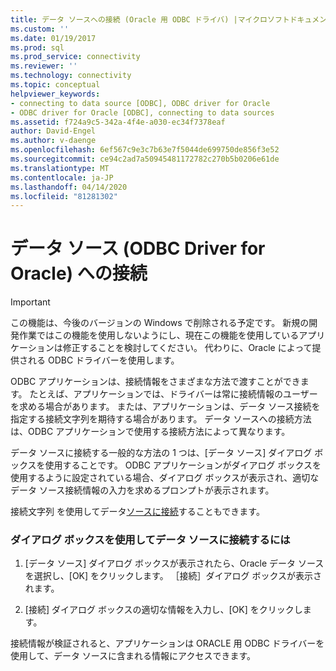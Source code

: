 ```yaml
---
title: データ ソースへの接続 (Oracle 用 ODBC ドライバ) |マイクロソフトドキュメント
ms.custom: ''
ms.date: 01/19/2017
ms.prod: sql
ms.prod_service: connectivity
ms.reviewer: ''
ms.technology: connectivity
ms.topic: conceptual
helpviewer_keywords:
- connecting to data source [ODBC], ODBC driver for Oracle
- ODBC driver for Oracle [ODBC], connecting to data sources
ms.assetid: f724a9c5-342a-4f4e-a030-ec34f7378eaf
author: David-Engel
ms.author: v-daenge
ms.openlocfilehash: 6ef567c9e3c7b63e7f5044de699750de856f3e52
ms.sourcegitcommit: ce94c2ad7a50945481172782c270b5b0206e61de
ms.translationtype: MT
ms.contentlocale: ja-JP
ms.lasthandoff: 04/14/2020
ms.locfileid: "81281302"
---
```

# <a name="connecting-to-a-data-source-odbc-driver-for-oracle"></a>データ ソース (ODBC Driver for Oracle) への接続
> [!IMPORTANT]  
>  この機能は、今後のバージョンの Windows で削除される予定です。 新規の開発作業ではこの機能を使用しないようにし、現在この機能を使用しているアプリケーションは修正することを検討してください。 代わりに、Oracle によって提供される ODBC ドライバーを使用します。  
  
 ODBC アプリケーションは、接続情報をさまざまな方法で渡すことができます。 たとえば、アプリケーションでは、ドライバーは常に接続情報のユーザーを求める場合があります。 または、アプリケーションは、データ ソース接続を指定する接続文字列を期待する場合があります。 データ ソースへの接続方法は、ODBC アプリケーションで使用する接続方法によって異なります。  
  
 データ ソースに接続する一般的な方法の 1 つは、[データ ソース] ダイアログ ボックスを使用することです。 ODBC アプリケーションがダイアログ ボックスを使用するように設定されている場合、ダイアログ ボックスが表示され、適切なデータ ソース接続情報の入力を求めるプロンプトが表示されます。  
  
 接続文字列 を使用してデータ[ソースに接続](../../odbc/microsoft/connection-string-format-and-attributes.md)することもできます。  
  
### <a name="to-connect-to-a-data-source-using-a-dialog-box"></a>ダイアログ ボックスを使用してデータ ソースに接続するには  
  
1.  [データ ソース] ダイアログ ボックスが表示されたら、Oracle データ ソースを選択し、[OK] をクリックします。 ［接続］ダイアログ ボックスが表示されます。  
  
2.  [接続] ダイアログ ボックスの適切な情報を入力し、[OK] をクリックします。  
  
 接続情報が検証されると、アプリケーションは ORACLE 用 ODBC ドライバーを使用して、データ ソースに含まれる情報にアクセスできます。
